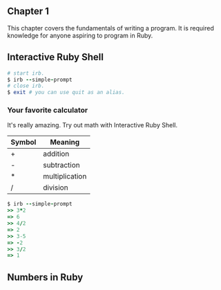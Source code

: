 ## Chapter 1
This chapter covers the fundamentals of writing a program. It is required knowledge for anyone aspiring to program in Ruby.

## Interactive Ruby Shell

```ruby
# start irb.
$ irb --simple-prompt
# close irb.
$ exit # you can use quit as an alias.
```
### Your favorite calculator
It's really amazing. Try out math with Interactive Ruby Shell.

Symbol  | Meaning
------------- | -------------
+  | addition
-  | subtraction
*  | multiplication
/  | division

```ruby
$ irb --simple-prompt
>> 3*2
=> 6
>> 4/2
=> 2
>> 3-5
=> -2
>> 3/2
=> 1
```

## Numbers in Ruby

